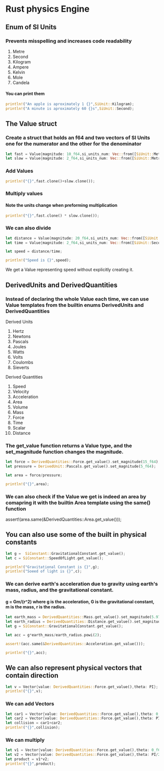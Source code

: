 # Rust physics Engine

## Enum of SI Units
### Prevents misspelling and increases code readability

1. Metre
2. Second
3. Kilogram
4. Ampere
5. Kelvin
6. Mole
7. Candela

#### You can print them

``` rust
println!("An apple is aproximately 1 {}",SiUnit::Kilogram);
println!("A minute is aproximately 60 {}s",SiUnit::Second);
```

## The Value struct
### Create a struct that holds an f64 and two vectors of SI Units one for the numerator and the other for the denominator

``` rust
let fast = Value{magnitude: 10_f64,si_units_num: Vec::from([SiUnit::Metre]),si_units_den: Vec::from([SiUnit::Second,SiUnit::Second])};
let slow = Value{magnitude: 2_f64,si_units_num: Vec::from([SiUnit::Metre]),si_units_den: Vec::from([SiUnit::Second,SiUnit::Second])};
```

### Add Values
``` rust
println!("{}",fast.clone()+slow.clone());
```

### Multiply values
#### Note the units change when preforming multiplication
``` rust
println!("{}",fast.clone() * slow.clone());
```

### We can also divide
``` rust
let distance = Value{magnitude: 20_f64,si_units_num: Vec::from([SiUnit::Metre]),si_units_den: Vec::<SiUnit>::new()};
let time = Value{magnitude: 2_f64,si_units_num: Vec::from([SiUnit::Second]),si_units_den: Vec::<SiUnit>::new()};

let speed = distance/time;

println!("Speed is {}",speed);
```
We get a Value representing speed without explicitly creating it.

## DerivedUnits and DerivedQuantities
### Instead of declaring the whole Value each time, we can use Value templates from the builtin enums DerivedUnits and DerivedQuantities

Derived Units

1. Hertz
2. Newtons
3. Pascals
4. Joules
5. Watts
6. Volts
7. Coulombs
8. Sieverts

Derived Quantities

1. Speed
2. Velocity
3. Acceleration
4. Area
5. Volume
6. Mass
7. Force
8. Time
9. Scalar
10. Distance

### The get_value function returns a Value type, and the set_magnitude function changes the magnitude.
``` rust
let force = DerivedQuantities::Force.get_value().set_magnitude(15_f64);
let pressure = DerivedUnit::Pascals.get_value().set_magnitude(5_f64);

let area = force/pressure;

println!("{}",area);
```

### We can also check if the Value we get is indeed an area by comapring it with the builtin Area template using the same() function

assert!(area.same(&DerivedQuantities::Area.get_value()));

## You can also use some of the built in physical constants
``` rust
let g =  SiConstant::GravitationalConstant.get_value();
let c = SiConstant::SpeedOfLight.get_value();

println!("Gravitational Constant is {}",g);
println!("Soeed of light is {}",c);
```

### We can derive earth's acceleration due to gravity using earth's mass, radius, and the gravitational constant.
#### g = Gm/(r^2) where g is the acceleration, G is the gravitational constant, m is the mass, r is the radius.
``` rust
let earth_mass = DerivedQuantities::Mass.get_value().set_magnitude(5.972e24);
let earth_radius = DerivedQuantities::Distance.get_value().set_magnitude(6371e3);
let g = SiConstant::GravitationalConstant.get_value();

let acc = g*earth_mass/earth_radius.powi(2);

assert!(acc.same(&DerivedQuantities::Acceleration.get_value()));

println!("{}",acc);
```

## We can also represent physical vectors that contain direction
``` rust
let v = Vector{value: DerivedQuantities::Force.get_value(),theta: PI};
println!("{}",v);
```
### We can add Vectors 
``` rust
let car1 = Vector{value: DerivedQuantities::Force.get_value(),theta: 0_f64};
let car2 = Vector{value: DerivedQuantities::Force.get_value(),theta: PI/2.0};
let collision = car1+car2;
println!("{}",collision);
```
### We can multiply
``` rust
let v1 = Vector{value: DerivedQuantities::Force.get_value(),theta: 0_f64};
let v2 = Vector{value: DerivedQuantities::Force.get_value(),theta: PI/2.0};
let product = v1*v2;
println!("{}",product);
```

